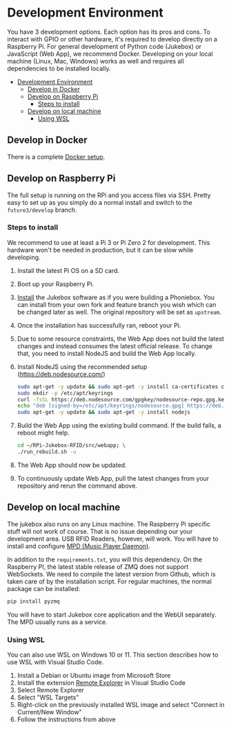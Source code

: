 # Development Environment

You have 3 development options. Each option has its pros and cons. To interact with GPIO or other hardware, it's required to develop directly on a Raspberry Pi. For general development of Python code (Jukebox) or JavaScript (Web App), we recommend Docker. Developing on your local machine (Linux, Mac, Windows) works as well and requires all dependencies to be installed locally.

- [Development Environment](#development-environment)
  - [Develop in Docker](#develop-in-docker)
  - [Develop on Raspberry Pi](#develop-on-raspberry-pi)
    - [Steps to install](#steps-to-install)
  - [Develop on local machine](#develop-on-local-machine)
    - [Using WSL](#using-wsl)

## Develop in Docker

There is a complete [Docker setup](./docker.md).

## Develop on Raspberry Pi

The full setup is running on the RPi and you access files via SSH. Pretty easy to set up as you simply do a normal install and switch to the `future3/develop` branch.

### Steps to install

We recommend to use at least a Pi 3 or Pi Zero 2 for development. This hardware won\'t be needed in production, but it can be slow while developing.

1. Install the latest Pi OS on a SD card.
1. Boot up your Raspberry Pi.
1. [Install](../builders/installation.md) the Jukebox software as if you were building a Phoniebox. You can install from your own fork and feature branch you wish which can be changed later as well. The original repository will be set as `upstream`.
1. Once the installation has successfully ran, reboot your Pi.
1. Due to some resource constraints, the Web App does not build the latest changes and instead consumes the latest official release. To change that, you need to install NodeJS and build the Web App locally.
1. Install NodeJS using the recommended setup (https://deb.nodesource.com/)

    ``` bash
    sudo apt-get -y update && sudo apt-get -y install ca-certificates curl gnupg
    sudo mkdir -p /etc/apt/keyrings
    curl -fsSL https://deb.nodesource.com/gpgkey/nodesource-repo.gpg.key | sudo gpg --dearmor -o /etc/apt/keyrings/nodesource.gpg
    echo "deb [signed-by=/etc/apt/keyrings/nodesource.gpg] https://deb.nodesource.com/node_$NODE_MAJOR.x nodistro main" | sudo tee /etc/apt/sources.list.d/nodesource.list
    sudo apt-get -y update && sudo apt-get -y install nodejs
    ```

1. Build the Web App using the existing build command. If the build fails, a reboot might help.

    ``` bash
    cd ~/RPi-Jukebox-RFID/src/webapp; \
    ./run_rebuild.sh -u
    ```

1. The Web App should now be updated.
1. To continuously update Web App, pull the latest changes from your repository and rerun the command above.

## Develop on local machine

The jukebox also runs on any Linux machine. The Raspberry Pi specific stuff will not work of course. That is no issue depending our your development area. USB RFID Readers, however, will work. You will have to install and configure [MPD (Music Player Daemon)](https://www.musicpd.org/).

In addition to the `requirements.txt`, you will this dependency. On the Raspberry PI, the latest stable release of ZMQ does not support WebSockets. We need to compile the latest version from Github, which is taken care of by the installation script. For regular machines, the normal package can be installed:

``` bash
pip install pyzmq
```

You will have to start Jukebox core application and the WebUI separately. The MPD usually runs as a service.

### Using WSL

You can also use WSL on Windows 10 or 11. This section describes how to use WSL with Visual Studio Code.

1. Install a Debian or Ubuntu image from Microsoft Store
2. Install the extension [Remote Explorer](https://marketplace.visualstudio.com/items?itemName=ms-vscode.remote-explorer) in Visual Studio Code
3. Select Remote Explorer
4. Select "WSL Targets"
5. Right-click on the previously installed WSL image and select "Connect in Current/New Window"
6. Follow the instructions from above
